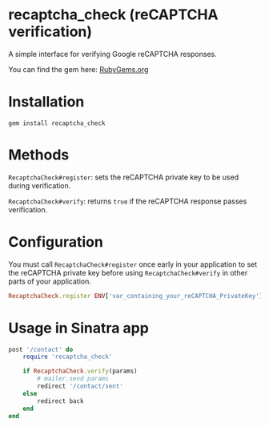# recaptcha_check (reCAPTCHA verification)
A simple interface for verifying Google reCAPTCHA responses.

You can find the gem here: [RubyGems.org](https://rubygems.org/gems/recaptcha_check)

# Installation
```
gem install recaptcha_check
```

# Methods
`RecaptchaCheck#register`: sets the reCAPTCHA private key to be used during verification.

`RecaptchaCheck#verify`: returns `true` if the reCAPTCHA response passes verification.

# Configuration
You must call `RecaptchaCheck#register` once early in your application to set the reCAPTCHA private key before using `RecaptchaCheck#verify` in other parts of your application.
```Ruby
RecaptchaCheck.register ENV['var_containing_your_reCAPTCHA_PrivateKey']
```

# Usage in Sinatra app
```Ruby
post '/contact' do
    require 'recaptcha_check'

    if RecaptchaCheck.verify(params)
        # mailer.send params
        redirect '/contact/sent'
    else
        redirect back
    end
end
```
